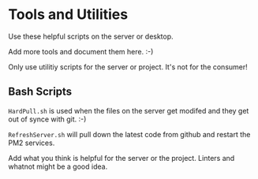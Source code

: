 # Tools and Utilities
Use these helpful scripts on the server or desktop. 

Add more tools and document them here. :-)

Only use utilitiy scripts for the server or project. It's not for the consumer! 

## Bash Scripts
`HardPull.sh` is used when the files on the server get modifed and they get out of synce with git. :-)

`RefreshServer.sh` will pull down the latest code from github and restart the PM2 services.

Add what you think is helpful for the server or the project. Linters and whatnot might be a good idea. 

